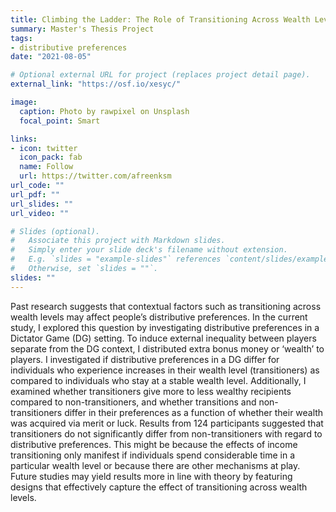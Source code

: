 ```yaml
---
title: Climbing the Ladder: The Role of Transitioning Across Wealth Levels on Distributive Preferences
summary: Master's Thesis Project
tags:
- distributive preferences
date: "2021-08-05"

# Optional external URL for project (replaces project detail page).
external_link: "https://osf.io/xesyc/"

image:
  caption: Photo by rawpixel on Unsplash
  focal_point: Smart

links:
- icon: twitter
  icon_pack: fab
  name: Follow
  url: https://twitter.com/afreenksm
url_code: ""
url_pdf: ""
url_slides: ""
url_video: ""

# Slides (optional).
#   Associate this project with Markdown slides.
#   Simply enter your slide deck's filename without extension.
#   E.g. `slides = "example-slides"` references `content/slides/example-slides.md`.
#   Otherwise, set `slides = ""`.
slides: ""
---
```


Past research suggests that contextual factors such as transitioning across wealth levels may affect people’s distributive preferences. In the current study, I explored this question by investigating distributive preferences in a Dictator Game (DG) setting. To induce external inequality between players separate from the DG context, I distributed extra bonus money or ‘wealth’ to players. I investigated if distributive preferences in a DG differ for individuals who experience increases in their wealth level (transitioners) as compared to individuals who stay at a stable wealth level. Additionally, I examined whether transitioners give more to less wealthy recipients compared to non-transitioners, and whether transitions and non-transitioners differ in their preferences as a function of whether their wealth was acquired via merit or luck. Results from 124 participants suggested that transitioners do not significantly differ from non-transitioners with regard to distributive preferences. This might be because the effects of income transitioning only manifest if individuals spend considerable time in a particular wealth level or because there are other mechanisms at play. Future studies may yield results more in line with theory by featuring designs that effectively capture the effect of transitioning across wealth levels.
